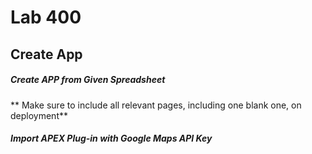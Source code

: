 # Lab 400
## Create App
##### Create APP from Given Spreadsheet
** Make sure to include all relevant pages, including one blank one, on deployment**

##### Import APEX Plug-in with Google Maps API Key
